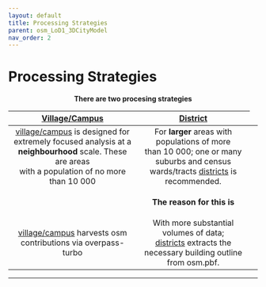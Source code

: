 ```yaml
---
layout: default
title: Processing Strategies
parent: osm_LoD1_3DCityModel
nav_order: 2
---
```


# Processing Strategies
<!-- {: .no_toc } -->

<p align="center"><b>There are two procesing strategies</b></p>

| [Village/Campus](https://github.com/AdrianKriger/osm_LoD1_3DCityModel/tree/main/village_campus) | [District](https://github.com/AdrianKriger/osm_LoD1_3DCityModel/tree/main/districts)  |
| :-----: | :-----: |
| [village/campus]((https://github.com/AdrianKriger/osm_LoD1_3DCityModel/tree/main/village_campus)) is designed for extremely focused analysis at a **neighbourhood** scale. These are areas <br /> with a population of no more than 10 000| For **larger** areas with populations of more <br /> than 10 000;  one or many suburbs and census wards/tracts [districts]((https://github.com/AdrianKriger/osm_LoD1_3DCityModel/tree/main/districts)) is recommended.|
|<td colspan=2><p align="center"><b>The reason for this is</b></p>|
| [village/campus]((https://github.com/AdrianKriger/osm_LoD1_3DCityModel/tree/main/village_campus)) harvests osm contributions via overpass-turbo| With more substantial volumes of data;<br />[districts]((https://github.com/AdrianKriger/osm_LoD1_3DCityModel/tree/main/districts)) extracts the necessary building outline from osm.pbf.|

<!--  Table of contents
{: .no_toc .text-delta }

1. TOC
{:toc}--> 

--- 

